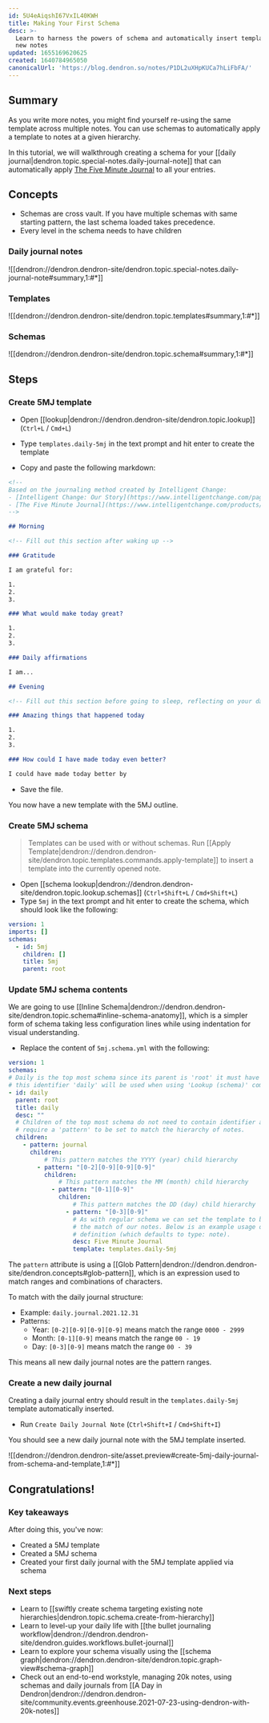 ```yaml
---
id: 5U4eAiqshI67VxIL40KWH
title: Making Your First Schema
desc: >-
  Learn to harness the powers of schema and automatically insert templates into
  new notes
updated: 1655169620625
created: 1640784965050
canonicalUrl: 'https://blog.dendron.so/notes/P1DL2uXHpKUCa7hLiFbFA/'
---
```


## Summary

As you write more notes, you might find yourself re-using the same template across multiple notes. You can use schemas to automatically apply a template to notes at a given hierarchy.

In this tutorial, we will walkthrough creating a schema for your [[daily journal|dendron.topic.special-notes.daily-journal-note]] that can automatically apply [The Five Minute Journal](https://github.com/dendronhq/templates/blob/main/templates/templates.journal.daily.5mj.md) to all your entries.

## Concepts

- Schemas are cross vault. If you have multiple schemas with same starting pattern, the last schema loaded takes precedence.
- Every level in the schema needs to have children

### Daily journal notes

![[dendron://dendron.dendron-site/dendron.topic.special-notes.daily-journal-note#summary,1:#*]]

### Templates

![[dendron://dendron.dendron-site/dendron.topic.templates#summary,1:#*]]

### Schemas

![[dendron://dendron.dendron-site/dendron.topic.schema#summary,1:#*]]

## Steps

### Create 5MJ template

- Open [[lookup|dendron://dendron.dendron-site/dendron.topic.lookup]] (`Ctrl+L` / `Cmd+L`)
- Type `templates.daily-5mj` in the text prompt and hit enter to create the template

- Copy and paste the following markdown:

```markdown
<!--
Based on the journaling method created by Intelligent Change:
- [Intelligent Change: Our Story](https://www.intelligentchange.com/pages/our-story)
- [The Five Minute Journal](https://www.intelligentchange.com/products/the-five-minute-journal)
-->

## Morning

<!-- Fill out this section after waking up -->

### Gratitude

I am grateful for:

1.
2.
3.

### What would make today great?

1.
2.
3.

### Daily affirmations

I am...

## Evening

<!-- Fill out this section before going to sleep, reflecting on your day -->

### Amazing things that happened today

1.
2.
3.

### How could I have made today even better?

I could have made today better by
```

- Save the file.

You now have a new template with the 5MJ outline.

### Create 5MJ schema

> Templates can be used with or without schemas. Run [[Apply Template|dendron://dendron.dendron-site/dendron.topic.templates.commands.apply-template]] to insert a template into the currently opened note.

- Open [[schema lookup|dendron://dendron.dendron-site/dendron.topic.lookup.schemas]] (`Ctrl+Shift+L` / `Cmd+Shift+L`)
- Type `5mj` in the text prompt and hit enter to create the schema, which should look like the following:

```yml
version: 1
imports: []
schemas:
  - id: 5mj
    children: []
    title: 5mj
    parent: root

```

### Update 5MJ schema contents

We are going to use [[Inline Schema|dendron://dendron.dendron-site/dendron.topic.schema#inline-schema-anatomy]], which is a simpler form of schema taking less configuration lines while using indentation for visual understanding.

- Replace the content of `5mj.schema.yml` with the following:

```yml
version: 1
schemas:
# Daily is the top most schema since its parent is 'root' it must have an identifier
# this identifier 'daily' will be used when using 'Lookup (schema)' command.
- id: daily
  parent: root
  title: daily
  desc: ""
  # Children of the top most schema do not need to contain identifier and just 
  # require a 'pattern' to be set to match the hierarchy of notes.
  children:
    - pattern: journal
      children:
          # This pattern matches the YYYY (year) child hierarchy
        - pattern: "[0-2][0-9][0-9][0-9]"
          children:
              # This pattern matches the MM (month) child hierarchy
            - pattern: "[0-1][0-9]"
              children:
                  # This pattern matches the DD (day) child hierarchy
                - pattern: "[0-3][0-9]"
                  # As with regular schema we can set the template to be used with
                  # the match of our notes. Below is an example usage of shorthand template
                  # definition (which defaults to type: note). 
                  desc: Five Minute Journal
                  template: templates.daily-5mj
```

The `pattern` attribute is using a [[Glob Pattern|dendron://dendron.dendron-site/dendron.concepts#glob-pattern]], which is an expression used to match ranges and combinations of characters.

To match with the daily journal structure:

- Example: `daily.journal.2021.12.31`
- Patterns:
  - Year: `[0-2][0-9][0-9][0-9]` means match the range `0000 - 2999`
  - Month: `[0-1][0-9]` means match the range `00 - 19`
  - Day: `[0-3][0-9]` means match the range `00 - 39`

This means all new daily journal notes are the pattern ranges.

### Create a new daily journal

Creating a daily journal entry should result in the `templates.daily-5mj` template automatically inserted.

- Run `Create Daily Journal Note` (`Ctrl+Shift+I` / `Cmd+Shift+I`)

You should see a new daily journal note with the 5MJ template inserted.

![[dendron://dendron.dendron-site/asset.preview#create-5mj-daily-journal-from-schema-and-template,1:#*]]

## Congratulations!

### Key takeaways

After doing this, you've now:

- Created a 5MJ template
- Created a 5MJ schema
- Created your first daily journal with the 5MJ template applied via schema

### Next steps

- Learn to [[swiftly create schema targeting existing note hierarchies|dendron.topic.schema.create-from-hierarchy]]
- Learn to level-up your daily life with [[the bullet journaling workflow|dendron://dendron.dendron-site/dendron.guides.workflows.bullet-journal]]
- Learn to explore your schema visually using the [[schema graph|dendron://dendron.dendron-site/dendron.topic.graph-view#schema-graph]]
- Check out an end-to-end workstyle, managing 20k notes, using schemas and daily journals from [[A Day in Dendron|dendron://dendron.dendron-site/community.events.greenhouse.2021-07-23-using-dendron-with-20k-notes]]


